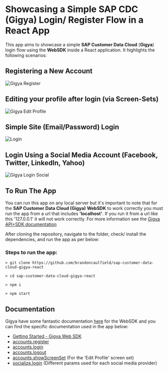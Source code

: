 # Showcasing a Simple SAP CDC (Gigya) Login/ Register Flow in a React App

This app aims to showcase a simple **SAP Customer Data Cloud** (**Gigya**) login flow using the **WebSDK** inside a React application. It highlights the following scenarios:

## Registering a New Account

![Gigya Register](https://user-images.githubusercontent.com/19891236/98576182-1bbfa680-22b2-11eb-9b89-3a23e65230b6.gif)

## Editing your profile after login (via Screen-Sets)

![Gigya Edit Profile](https://user-images.githubusercontent.com/19891236/98576225-2bd78600-22b2-11eb-986a-352c5210fa12.gif)

## Simple Site (Email/Password) Login

![Login](https://user-images.githubusercontent.com/19891236/98576260-34c85780-22b2-11eb-8c04-b60aeae6b271.gif)

## Login Using a Social Media Account (Facebook, Twitter, LinkedIn, Yahoo)

![Gigya Login Social](https://user-images.githubusercontent.com/19891236/98576292-3d209280-22b2-11eb-9f9a-74c08a91e202.gif)

## To Run The App

You can run this app on any local server but it's important to note that for the **SAP Customer Data Cloud (Gigya)** **WebSDK** to work correctly you must run the app from a url that includes **'localhost'**. If you run it from a url like this '127.0.0.1' it will not work correctly. For more information see the [Gigya API+SDK documentation](https://developers.gigya.com/display/GD/APIs+and+SDKs)

After cloning the repository, navigate to the folder, check/ install the dependencies, and run the app as per below:

### **Steps to run the app**:

```console
> git clone https://github.com/brandoncaulfield/sap-customer-data-cloud-gigya-react

> cd sap-customer-data-cloud-gigya-react

> npm i

> npm start
```

## Documentation

Gigya have some fantastic documentation [here](https://developers.gigya.com/) for the WebSDK and you can find the specific documentation used in the app below:

- [Getting Started - Gigya Web SDK](https://developers.gigya.com/display/GD/Web+SDK)
- [accounts.register](https://developers.gigya.com/display/GD/accounts.register+JS)
- [accounts.login](https://developers.gigya.com/display/GD/accounts.login+JS)
- [accounts.logout](https://developers.gigya.com/display/GD/accounts.logout+JS)
- [accounts.showScreenSet](https://developers.gigya.com/display/GD/accounts.showScreenSet+JS) (For the 'Edit Profile' screen set)
- [socialize.login](https://developers.gigya.com/display/GD/socialize.login+JS) (Different params used for each social media provider)
